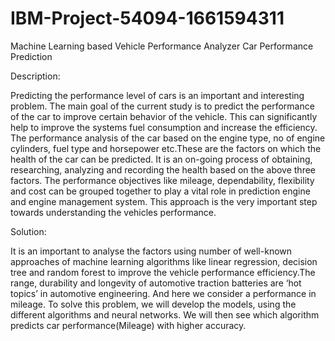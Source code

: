 # IBM-Project-54094-1661594311
Machine Learning based Vehicle Performance Analyzer
Car Performance Prediction

Description:

Predicting the performance level of cars is an important and interesting problem. The main goal of the current study is to predict the performance of the car to improve certain behavior of the vehicle. This can significantly help to improve the systems fuel consumption and increase the efficiency. The performance analysis of the car based on the engine type, no of engine cylinders, fuel type and horsepower etc.These are the factors on which the health of the car can be predicted. It is an on-going process of obtaining, researching, analyzing and recording the health based on the above three factors. The performance objectives like mileage, dependability, flexibility and cost can be grouped together to play a vital role in prediction engine and engine management system. This approach is the very important step towards understanding the vehicles performance.

Solution:

It is an important to analyse the factors using number of well-known approaches of machine learning algorithms like linear regression, decision tree and random forest to improve the vehicle performance efficiency.The range, durability and longevity of automotive traction batteries are ‘hot topics’ in automotive engineering. And here we consider a performance in mileage. To solve this problem, we will develop the models, using the different algorithms and neural networks. We will then see which algorithm predicts car performance(Mileage) with higher accuracy.
